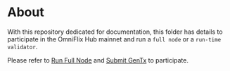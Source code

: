 # About
 
With this repository dedicated for documentation, this folder has details to participate in the OmniFlix Hub mainnet and run a `full node` or a `run-time validator`.

Please refer to [Run Full Node](https://github.com/OmniFlix/docs/blob/main/guides/mainnet/omniflixhub-1/run-full-node.md) and [Submit GenTx](https://github.com/OmniFlix/docs/blob/main/guides/mainnet/omniflixhub-1/submit-gentx.md) to participate.
